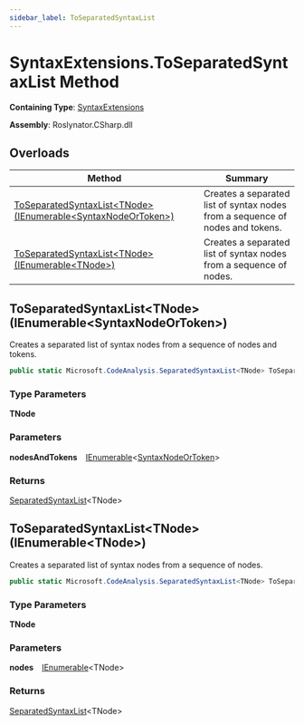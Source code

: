```yaml
---
sidebar_label: ToSeparatedSyntaxList
---
```


# SyntaxExtensions\.ToSeparatedSyntaxList Method

**Containing Type**: [SyntaxExtensions](../index.md)

**Assembly**: Roslynator\.CSharp\.dll

## Overloads

| Method | Summary |
| ------ | ------- |
| [ToSeparatedSyntaxList&lt;TNode&gt;(IEnumerable&lt;SyntaxNodeOrToken&gt;)](#3594200340) | Creates a separated list of syntax nodes from a sequence of nodes and tokens\. |
| [ToSeparatedSyntaxList&lt;TNode&gt;(IEnumerable&lt;TNode&gt;)](#2814099200) | Creates a separated list of syntax nodes from a sequence of nodes\. |

<a id="3594200340"></a>

## ToSeparatedSyntaxList&lt;TNode&gt;\(IEnumerable&lt;SyntaxNodeOrToken&gt;\) 

  
Creates a separated list of syntax nodes from a sequence of nodes and tokens\.

```csharp
public static Microsoft.CodeAnalysis.SeparatedSyntaxList<TNode> ToSeparatedSyntaxList<TNode>(this System.Collections.Generic.IEnumerable<Microsoft.CodeAnalysis.SyntaxNodeOrToken> nodesAndTokens) where TNode : Microsoft.CodeAnalysis.SyntaxNode
```

### Type Parameters

**TNode**

### Parameters

**nodesAndTokens** &ensp; [IEnumerable](https://docs.microsoft.com/en-us/dotnet/api/system.collections.generic.ienumerable-1)&lt;[SyntaxNodeOrToken](https://docs.microsoft.com/en-us/dotnet/api/microsoft.codeanalysis.syntaxnodeortoken)&gt;

### Returns

[SeparatedSyntaxList](https://docs.microsoft.com/en-us/dotnet/api/microsoft.codeanalysis.separatedsyntaxlist-1)&lt;TNode&gt;

<a id="2814099200"></a>

## ToSeparatedSyntaxList&lt;TNode&gt;\(IEnumerable&lt;TNode&gt;\) 

  
Creates a separated list of syntax nodes from a sequence of nodes\.

```csharp
public static Microsoft.CodeAnalysis.SeparatedSyntaxList<TNode> ToSeparatedSyntaxList<TNode>(this System.Collections.Generic.IEnumerable<TNode> nodes) where TNode : Microsoft.CodeAnalysis.SyntaxNode
```

### Type Parameters

**TNode**

### Parameters

**nodes** &ensp; [IEnumerable](https://docs.microsoft.com/en-us/dotnet/api/system.collections.generic.ienumerable-1)&lt;TNode&gt;

### Returns

[SeparatedSyntaxList](https://docs.microsoft.com/en-us/dotnet/api/microsoft.codeanalysis.separatedsyntaxlist-1)&lt;TNode&gt;

